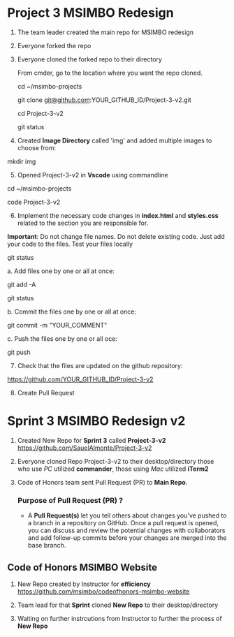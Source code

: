 # Project 3 MSIMBO Redesign

1. The team leader created the main repo for MSIMBO redesign
   

2. Everyone forked the repo
   

3. Everyone cloned the forked repo to their directory
   
   From cmder, go to the location where you want the repo cloned.

   
   cd ~/msimbo-projects
   
   git clone git@github.com:YOUR_GITHUB_ID/Project-3-v2.git
   
   cd Project-3-v2
   
   git status
   

4. Created **Image Directory** called 'img' and added multiple images to choose from:

mkdir img
   
5. Opened Project-3-v2 in **Vscode** using commandline

cd ~/msimbo-projects

code Project-3-v2

6. Implement the necessary code changes in **index.html** and **styles.css** related to the section you are responsible for.

**Important**: 
Do not change file names. 
Do not delete existing code. 
Just add your code to the files.
Test your files locally

git status

a. Add files one by one or all at once:

git add -A

git status

b. Commit the files one by one or all at once:

git commit -m "YOUR_COMMENT"

c. Push the files one by one or all oce:

git push

7. Check that the files are updated on the github repository:

https://github.com/YOUR_GITHUB_ID/Project-3-v2

8. Create Pull Request

# Sprint 3 MSIMBO Redesign v2

1. Created New Repo for **Sprint 3** called **Project-3-v2** https://github.com/SauelAlmonte/Project-3-v2

   
2. Everyone cloned Repo Project-3-v2 to their desktop/directory
   those who use *PC* utilized **commander**, those using *Mac* utilized **iTerm2**
   
   
3. Code of Honors team sent Pull Request (PR) to **Main Repo**.
   
   ### Purpose of Pull Request (PR) ?
   * A **Pull Request(s)** let you tell others about changes you've pushed to a branch in a repository on GitHub. Once a pull request is opened, you can discuss and review the potential changes with collaborators and add follow-up commits before your changes are merged into the base branch.
   
## Code of Honors MSIMBO Website

1. New Repo created by Instructor for **efficiency** https://github.com/msimbo/codeofhonors-msimbo-website

2. Team lead for that **Sprint** cloned **New Repo** to their desktop/directory

3. Waiting on further instrcutions from Instructor to further the process of **New Repo**

